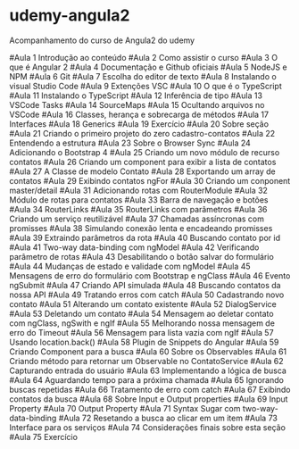 # udemy-angula2
Acompanhamento do curso de Angula2 do udemy

#Aula 1
    Introdução ao conteúdo
#Aula 2
    Como assistir o curso
#Aula 3
    O que é Angular 2
#Aula 4
    Documentação e Github oficiais
#Aula 5
    NodeJS e NPM
#Aula 6
    Git
#Aula 7
    Escolha do editor de texto
#Aula 8
    Instalando o visual Studio Code
#Aula 9
    Extenções VSC
#Aula 10
    O que é o TypeScript
#Aula 11
    Instalando o TypeScript
#Aula 12
    Inferência de tipo
#Aula 13
    VSCode Tasks
#Aula 14 
    SourceMaps
#Aula 15
    Ocultando arquivos no VSCode
#Aula 16
    Classes, herança e sobrecarga de métodos
#Aula 17
    Interfaces
#Aula 18
    Generics
#Aula 19
    Exercício
#Aula 20
    Sobre seção
#Aula 21
    Criando o primeiro projeto do zero
    cadastro-contatos
#Aula 22
    Entendendo a estrutura
#Aula 23
    Sobre o Browser Sync
#Aula 24
    Adicionando o Bootstrap 4
#Aula 25
    Criando um novo módulo de recurso
    contatos
#Aula 26
    Criando um component para exibir a lista de contatos
#Aula 27
    A Classe de modelo Contato
#Aula 28
    Exportando um array de contatos
#Aula 29
    Exibindo contatos ngFor
#Aula 30
    Criando um conponent master/detail
#Aula 31
    Adicionando rotas com RouterModule
#Aula 32
    Módulo de rotas para contatos
#Aula 33
    Barra de navegação e botões
#Aula 34
    RouterLinks
#Aula 35
    RouterLinks com parâmetros
#Aula 36
    Criando um serviço reutilizável
#Aula 37
    Chamadas assíncronas com promisses
#Aula 38
    Simulando conexão lenta e encadeando promisses
#Aula 39
    Extraindo parâmetros da rota
#Aula 40
    Buscando contato por id
#Aula 41
    Two-way data-binding com ngModel
#Aula 42
    Verificando parâmetro de rotas
#Aula 43
    Desabilitando o botão salvar do formulário
#Aula 44
    Mudanças de estado e validade com ngModel
#Aula 45
    Mensagens de erro do formulário com Bootstrap e ngClass
#Aula 46
    Evento ngSubmit
#Aula 47
    Criando API simulada
#Aula 48
    Buscando contatos da nossa API
#Aula 49
    Tratando erros com catch
#Aula 50
    Cadastrando novo contato
#Aula 51
    Alterando um contato existente
#Aula 52
    DialogService
#Aula 53
    Deletando um contato
#Aula 54
    Mensagem ao deletar contato com ngClass, ngSwith e ngIf
#Aula 55
    Melhorando nossa mensagem de erro do Timeout
#Aula 56
    Mensagem para lista vazia com ngIf
#Aula 57
    Usando location.back()
#Aula 58
    Plugin de Snippets do Angular
#Aula 59
    Criando Component para a busca
#Aula 60
    Sobre os Observables
#Aula 61
    Criando método para retornar um Observable no ContatoService
#Aula 62
    Capturando entrada do usuário
#Aula 63
    Implementando a lógica de busca
#Aula 64
    Aguardando tempo para a próxima chamada
#Aula 65
    Ignorando buscas repetidas
#Aula 66
    Tratamento de erro com catch
#Aula 67
    Exibindo contatos da busca
#Aula 68
    Sobre Input e Output properties
#Aula 69
    Input Property
#Aula 70
    Output Property
#Aula 71
    Syntax Sugar com two-way-data-binding
#Aula 72
    Resetando a busca ao clicar em um item
#Aula 73
    Interface para os serviços
#Aula 74
    Considerações finais sobre esta seção
#Aula 75
    Exercício